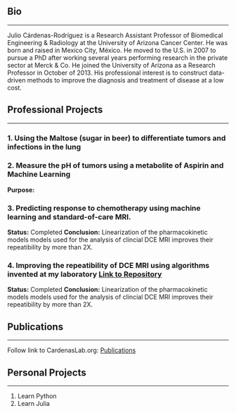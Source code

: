 ## Bio
-------------------------
Julio Cárdenas-Rodríguez is a Research Assistant Professor of Biomedical Engineering & Radiology at the University of Arizona Cancer Center.  He was born and raised in Mexico City, México. He moved to the U.S. in 2007 to pursue a PhD after working several years performing research in the private sector at Merck & Co. He joined the University of Arizona as a Research Professor in October of 2013.
His professional interest is to construct data-driven methods to improve the diagnosis and treatment of disease at a low cost.  

## Professional Projects
-------------------------    
### 1. Using the Maltose (sugar in beer) to differentiate tumors and infections in the lung

### 2. Measure the pH of tumors using a metabolite of Aspirin and Machine Learning
**Purpose:** 
### 3. Predicting response to chemotherapy using machine learning and standard-of-care MRI.
**Status:** Completed
**Conclusion:** Linearization of the pharmacokinetic models models used for the analysis of clincial DCE MRI improves their repeatibility by more than 2X.
### 4. Improving the repeatibility of DCE MRI using algorithms invented at my laboratory [Link to Repository](https://github.com/JCardenasRdz/Gage-repeatability-DCE-MRI)  
**Status:** Completed
**Conclusion:** Linearization of the pharmacokinetic models models used for the analysis of clincial DCE MRI improves their repeatibility by more than 2X.

## Publications
-------------------------
Follow link to CardenasLab.org: [Publications](http://www.cardenaslab.org/publications.html)

## Personal Projects
-------------------------
1. Learn Python
2. Learn Julia
